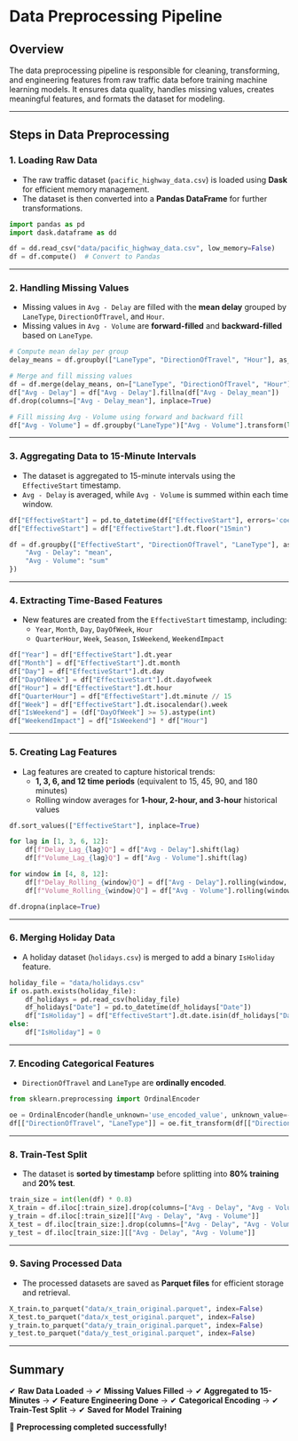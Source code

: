 # Data Preprocessing Pipeline

## Overview
The data preprocessing pipeline is responsible for cleaning, transforming, and engineering features from raw traffic data before training machine learning models. It ensures data quality, handles missing values, creates meaningful features, and formats the dataset for modeling.

---

## Steps in Data Preprocessing

### 1. **Loading Raw Data**
- The raw traffic dataset (`pacific_highway_data.csv`) is loaded using **Dask** for efficient memory management.
- The dataset is then converted into a **Pandas DataFrame** for further transformations.

```python
import pandas as pd
import dask.dataframe as dd

df = dd.read_csv("data/pacific_highway_data.csv", low_memory=False)
df = df.compute()  # Convert to Pandas
```

---

### 2. **Handling Missing Values**
- Missing values in `Avg - Delay` are filled with the **mean delay** grouped by `LaneType`, `DirectionOfTravel`, and `Hour`.
- Missing values in `Avg - Volume` are **forward-filled** and **backward-filled** based on `LaneType`.

```python
# Compute mean delay per group
delay_means = df.groupby(["LaneType", "DirectionOfTravel", "Hour"], as_index=False)["Avg - Delay"].mean()

# Merge and fill missing values
df = df.merge(delay_means, on=["LaneType", "DirectionOfTravel", "Hour"], how="left", suffixes=("", "_mean"))
df["Avg - Delay"] = df["Avg - Delay"].fillna(df["Avg - Delay_mean"])
df.drop(columns=["Avg - Delay_mean"], inplace=True)

# Fill missing Avg - Volume using forward and backward fill
df["Avg - Volume"] = df.groupby("LaneType")["Avg - Volume"].transform(lambda x: x.ffill().bfill())
```

---

### 3. **Aggregating Data to 15-Minute Intervals**
- The dataset is aggregated to 15-minute intervals using the `EffectiveStart` timestamp.
- `Avg - Delay` is averaged, while `Avg - Volume` is summed within each time window.

```python
df["EffectiveStart"] = pd.to_datetime(df["EffectiveStart"], errors='coerce')
df["EffectiveStart"] = df["EffectiveStart"].dt.floor("15min")

df = df.groupby(["EffectiveStart", "DirectionOfTravel", "LaneType"], as_index=False).agg({
    "Avg - Delay": "mean",
    "Avg - Volume": "sum"
})
```

---

### 4. **Extracting Time-Based Features**
- New features are created from the `EffectiveStart` timestamp, including:
  - `Year`, `Month`, `Day`, `DayOfWeek`, `Hour`
  - `QuarterHour`, `Week`, `Season`, `IsWeekend`, `WeekendImpact`
  
```python
df["Year"] = df["EffectiveStart"].dt.year
df["Month"] = df["EffectiveStart"].dt.month
df["Day"] = df["EffectiveStart"].dt.day
df["DayOfWeek"] = df["EffectiveStart"].dt.dayofweek
df["Hour"] = df["EffectiveStart"].dt.hour
df["QuarterHour"] = df["EffectiveStart"].dt.minute // 15
df["Week"] = df["EffectiveStart"].dt.isocalendar().week
df["IsWeekend"] = (df["DayOfWeek"] >= 5).astype(int)
df["WeekendImpact"] = df["IsWeekend"] * df["Hour"]
```

---

### 5. **Creating Lag Features**
- Lag features are created to capture historical trends:
  - **1, 3, 6, and 12 time periods** (equivalent to 15, 45, 90, and 180 minutes)
  - Rolling window averages for **1-hour, 2-hour, and 3-hour** historical values

```python
df.sort_values(["EffectiveStart"], inplace=True)

for lag in [1, 3, 6, 12]:
    df[f"Delay_Lag_{lag}Q"] = df["Avg - Delay"].shift(lag)
    df[f"Volume_Lag_{lag}Q"] = df["Avg - Volume"].shift(lag)

for window in [4, 8, 12]:
    df[f"Delay_Rolling_{window}Q"] = df["Avg - Delay"].rolling(window, min_periods=1).mean()
    df[f"Volume_Rolling_{window}Q"] = df["Avg - Volume"].rolling(window, min_periods=1).mean()

df.dropna(inplace=True)
```

---

### 6. **Merging Holiday Data**
- A holiday dataset (`holidays.csv`) is merged to add a binary `IsHoliday` feature.

```python
holiday_file = "data/holidays.csv"
if os.path.exists(holiday_file):
    df_holidays = pd.read_csv(holiday_file)
    df_holidays["Date"] = pd.to_datetime(df_holidays["Date"])
    df["IsHoliday"] = df["EffectiveStart"].dt.date.isin(df_holidays["Date"].dt.date).astype(int)
else:
    df["IsHoliday"] = 0
```

---

### 7. **Encoding Categorical Features**
- `DirectionOfTravel` and `LaneType` are **ordinally encoded**.

```python
from sklearn.preprocessing import OrdinalEncoder

oe = OrdinalEncoder(handle_unknown='use_encoded_value', unknown_value=-1)
df[["DirectionOfTravel", "LaneType"]] = oe.fit_transform(df[["DirectionOfTravel", "LaneType"]])
```

---

### 8. **Train-Test Split**
- The dataset is **sorted by timestamp** before splitting into **80% training** and **20% test**.

```python
train_size = int(len(df) * 0.8)
X_train = df.iloc[:train_size].drop(columns=["Avg - Delay", "Avg - Volume"])
y_train = df.iloc[:train_size][["Avg - Delay", "Avg - Volume"]]
X_test = df.iloc[train_size:].drop(columns=["Avg - Delay", "Avg - Volume"])
y_test = df.iloc[train_size:][["Avg - Delay", "Avg - Volume"]]
```

---

### 9. **Saving Processed Data**
- The processed datasets are saved as **Parquet files** for efficient storage and retrieval.

```python
X_train.to_parquet("data/x_train_original.parquet", index=False)
X_test.to_parquet("data/x_test_original.parquet", index=False)
y_train.to_parquet("data/y_train_original.parquet", index=False)
y_test.to_parquet("data/y_test_original.parquet", index=False)
```

---

## Summary
✔ **Raw Data Loaded** → ✔ **Missing Values Filled** → ✔ **Aggregated to 15-Minutes** →
✔ **Feature Engineering Done** → ✔ **Categorical Encoding** → ✔ **Train-Test Split** →
✔ **Saved for Model Training**

🚀 **Preprocessing completed successfully!**

